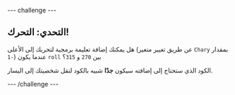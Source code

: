 --- challenge ---

## التحدي: التحرك!

هل يمكنك إضافة تعليمة برمجية لتحريك إلى الأعلى (عن طريق تغيير متغير `Chary` بمقدار `-1`) عندما يكون `roll` بين `270` و `315`؟

الكود الذي ستحتاج إلى إضافته سيكون **جدًا** شبيه بالكود لنقل شخصيتك إلى اليسار.

--- /challenge ---